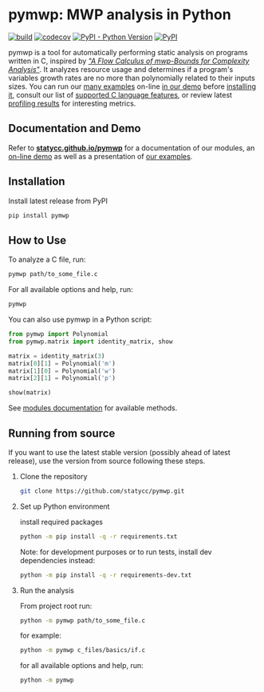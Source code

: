 # pymwp: MWP analysis in Python

[![build](https://github.com/statycc/pymwp/actions/workflows/build.yaml/badge.svg)](https://github.com/statycc/pymwp/actions/workflows/build.yaml)
[![codecov](https://codecov.io/gh/statycc/pymwp/branch/main/graph/badge.svg?token=4v3zRbkAjM)](https://codecov.io/gh/statycc/pymwp)
[![PyPI - Python Version](https://img.shields.io/pypi/pyversions/pymwp)](https://pypi.org/project/pymwp/)
[![PyPI](https://img.shields.io/pypi/v/pymwp)](https://pypi.org/project/pymwp/)

<!--
    do not remove start and end comments (e.g. "include-start", "include-end").
    They are markers for what to include in the docs, but feel free to edit 
    the inner content.
-->

<!--desc-start-->

pymwp is a tool for automatically performing static analysis on programs written in C, inspired by [_"A Flow Calculus of mwp-Bounds for Complexity Analysis"_](https://doi.org/10.1145/1555746.1555752).
It analyzes resource usage and determines if a program's variables growth rates are no more than polynomially related to their inputs sizes.
You can run our [many examples](https://statycc.github.io/pymwp/examples/) on-line [in our demo](https://statycc.github.io/pymwp/demo/) before [installing it](https://statycc.github.io/pymwp/), consult our list of [supported C language features](https://statycc.github.io/pymwp/features/),
or review latest [profiling results](https://github.com/statycc/pymwp/releases/tag/profile-latest) for interesting metrics. 

<!--desc-end--> 

## Documentation and Demo

Refer to **[statycc.github.io/pymwp](https://statycc.github.io/pymwp/)** for a documentation of our modules, an [on-line demo](https://statycc.github.io/pymwp/demo/) as well as a presentation of [our examples](https://statycc.github.io/pymwp/examples/).

<!--include-start-->

## Installation

Install latest release from PyPI

```bash
pip install pymwp
```

## How to Use

To analyze a C file, run:

```bash
pymwp path/to_some_file.c
```

For all available options and help, run:

```bash
pymwp
```


You can also use pymwp in a Python script:

```python
from pymwp import Polynomial
from pymwp.matrix import identity_matrix, show

matrix = identity_matrix(3)
matrix[0][1] = Polynomial('m')
matrix[1][0] = Polynomial('w')
matrix[2][1] = Polynomial('p')

show(matrix)
```

See [modules documentation](https://statycc.github.io/pymwp/analysis/) for available methods.

## Running from source

If you want to use the latest stable version (possibly ahead of 
latest release), use the version from source following these steps.

1. Clone the repository

    ```bash
    git clone https://github.com/statycc/pymwp.git
    ``` 

2. Set up Python environment

    install required packages

    ```bash
    python -m pip install -q -r requirements.txt
    ``` 
    
    Note: for development purposes or to run tests, install dev dependencies instead: 
    
    ```bash
    python -m pip install -q -r requirements-dev.txt
    ```

3. Run the analysis

    From project root run:
    
    ```bash
    python -m pymwp path/to_some_file.c
    ```

    for example:
    
    ```bash
    python -m pymwp c_files/basics/if.c
    ```
    
    for all available options and help, run:
    
    ```bash
    python -m pymwp
    ```

<!--include-end--> 


